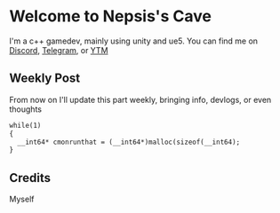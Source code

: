 # Welcome to Nepsis's Cave

I'm a c++ gamedev, mainly using unity and ue5. You can find me on [Discord](Nepsis#2797), [Telegram](https://t.me/NepsisT), or [YTM](https://music.youtube.com/channel/UCje5WXZ9fe0T1EK6imS3fYw?feature=share)

## Weekly Post

From now on I'll update this part weekly, bringing info, devlogs, or even thoughts

```markdown
while(1)
{
  __int64* cmonrunthat = (__int64*)malloc(sizeof(__int64);
}
```

## Credits
Myself

